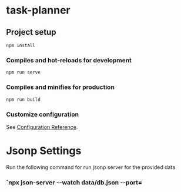 # task-planner

## Project setup

```
npm install
```

### Compiles and hot-reloads for development

```
npm run serve
```

### Compiles and minifies for production

```
npm run build
```

### Customize configuration

See [Configuration Reference](https://cli.vuejs.org/config/).

# Jsonp Settings

Run the following command for run jsonp server for the provided data

### `npx json-server --watch data/db.json --port=<available-port>
